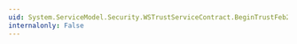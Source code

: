 ```yaml
---
uid: System.ServiceModel.Security.WSTrustServiceContract.BeginTrustFeb2005Cancel(System.ServiceModel.Channels.Message,System.AsyncCallback,System.Object)
internalonly: False
---
```

